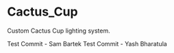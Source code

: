 # Cactus_Cup
Custom Cactus Cup lighting system.

Test Commit - Sam Bartek
Test Commit - Yash Bharatula
